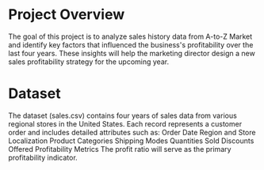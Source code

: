 # Project Overview
The goal of this project is to analyze sales history data from A-to-Z Market and identify key factors that influenced the business's profitability over the last four years. These insights will help the marketing director design a new sales profitability strategy for the upcoming year.

# Dataset
The dataset (sales.csv) contains four years of sales data from various regional stores in the United States. Each record represents a customer order and includes detailed attributes such as:
Order Date
Region and Store Localization
Product Categories
Shipping Modes
Quantities Sold
Discounts Offered
Profitability Metrics
The profit ratio will serve as the primary profitability indicator.

